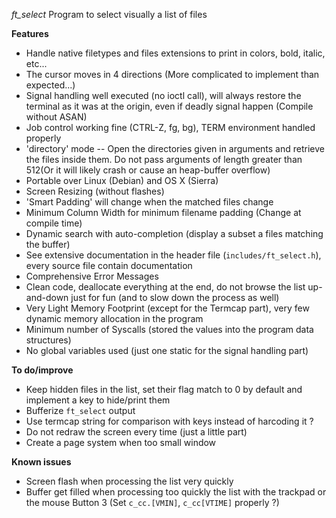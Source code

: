 *ft_select* Program to select visually a list of files

**Features**

* Handle native filetypes and files extensions to print in colors, bold, italic, etc...
* The cursor moves in 4 directions (More complicated to implement than expected...)
* Signal handling well executed (no ioctl call), will always restore the terminal as it was at the origin, even if deadly signal happen (Compile without ASAN)
* Job control working fine (CTRL-Z, fg, bg), TERM environment handled properly
* 'directory' mode -- Open the directories given in arguments and retrieve the files inside them. Do not pass arguments of length greater than 512(Or it will likely crash or cause an heap-buffer overflow)
* Portable over Linux (Debian) and OS X (Sierra)
* Screen Resizing (without flashes)
* 'Smart Padding' will change when the matched files change
* Minimum Column Width for minimum filename padding (Change at compile time)
* Dynamic search with auto-completion (display a subset a files matching the buffer)
* See extensive documentation in the header file (`includes/ft_select.h`), every source file contain documentation
* Comprehensive Error Messages
* Clean code, deallocate everything at the end, do not browse the list up-and-down just for fun (and to slow down the process as well)
* Very Light Memory Footprint (except for the Termcap part), very few dynamic memory allocation in the program
* Minimum number of Syscalls (stored the values into the program data structures)
* No global variables used (just one static for the signal handling part)

**To do/improve**

* Keep hidden files in the list, set their flag match to 0 by default and implement a key to hide/print them
* Bufferize `ft_select` output
* Use termcap string for comparison with keys instead of harcoding it ? 
* Do not redraw the screen every time (just a little part)
* Create a page system when too small window

**Known issues**

* Screen flash when processing the list very quickly
* Buffer get filled when processing too quickly the list with the trackpad or the mouse Button 3 (Set `c_cc.[VMIN]`, `c_cc[VTIME]` properly ?)
